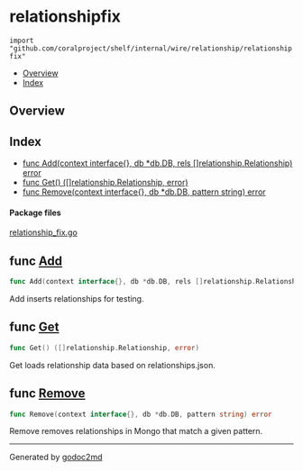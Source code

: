 

# relationshipfix
`import "github.com/coralproject/shelf/internal/wire/relationship/relationshipfix"`

* [Overview](#pkg-overview)
* [Index](#pkg-index)

## <a name="pkg-overview">Overview</a>



## <a name="pkg-index">Index</a>
* [func Add(context interface{}, db *db.DB, rels []relationship.Relationship) error](#Add)
* [func Get() ([]relationship.Relationship, error)](#Get)
* [func Remove(context interface{}, db *db.DB, pattern string) error](#Remove)


#### <a name="pkg-files">Package files</a>
[relationship_fix.go](/src/github.com/coralproject/shelf/internal/wire/relationship/relationshipfix/relationship_fix.go) 





## <a name="Add">func</a> [Add](/src/target/relationship_fix.go?s=746:826#L27)
``` go
func Add(context interface{}, db *db.DB, rels []relationship.Relationship) error
```
Add inserts relationships for testing.



## <a name="Get">func</a> [Get](/src/target/relationship_fix.go?s=404:451#L10)
``` go
func Get() ([]relationship.Relationship, error)
```
Get loads relationship data based on relationships.json.



## <a name="Remove">func</a> [Remove](/src/target/relationship_fix.go?s=1028:1093#L38)
``` go
func Remove(context interface{}, db *db.DB, pattern string) error
```
Remove removes relationships in Mongo that match a given pattern.








- - -
Generated by [godoc2md](http://godoc.org/github.com/davecheney/godoc2md)

